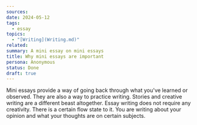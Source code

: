 ```yaml
---
sources: 
date: 2024-05-12
tags:
  - essay
topics:
  - "[Writing](Writing.md)"
related: 
summary: A mini essay on mini essays
title: Why mini essays are important
persona: Anonymous
status: Done
draft: true
---
```


Mini essays provide a way of going back through what you've learned or observed. They are also a way to practice writing. Stories and creative writing are a different beast altogether. Essay writing does not require any creativity. There is a certain flow state to it. You are writing about your opinion and what your thoughts are on certain subjects. 